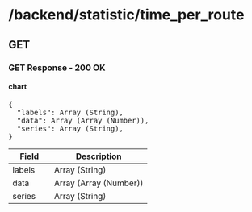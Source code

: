 <div class="psx-resource" data-status="1" data-path="/backend/statistic/time_per_route"><h1>/backend/statistic/time_per_route</h1><div class="psx-resource-method" data-method="GET"><h2>GET</h2><div class="psx-resource-schema" data-type="4"><h3>GET Response - 200 OK</h3><div class="psx-resource-schema-content"><div id="psx_model_Chart" class="psx-object"><h4>chart</h4><pre class="psx-object-json"><span class="psx-object-json-pun">{</span>
  <span class="psx-object-json-key">"labels"</span><span class="psx-object-json-pun">: </span><span class="psx-property-type">Array (String)</span><span class="psx-object-json-pun">,</span>
  <span class="psx-object-json-key">"data"</span><span class="psx-object-json-pun">: </span><span class="psx-property-type">Array (Array (Number))</span><span class="psx-object-json-pun">,</span>
  <span class="psx-object-json-key">"series"</span><span class="psx-object-json-pun">: </span><span class="psx-property-type">Array (String)</span><span class="psx-object-json-pun">,</span>
<span class="psx-object-json-pun">}</span></pre><table class="table psx-object-properties"><colgroup><col width="30%" /><col width="70%" /></colgroup><thead><tr><th>Field</th><th>Description</th></tr></thead><tbody><tr><td><span class="psx-property-name psx-property-optional">labels</span></td><td><span class="psx-property-type">Array (String)</span><br /><div class="psx-property-description"></div></td></tr><tr><td><span class="psx-property-name psx-property-optional">data</span></td><td><span class="psx-property-type">Array (Array (Number))</span><br /><div class="psx-property-description"></div></td></tr><tr><td><span class="psx-property-name psx-property-optional">series</span></td><td><span class="psx-property-type">Array (String)</span><br /><div class="psx-property-description"></div></td></tr></tbody></table></div></div></div></div></div>